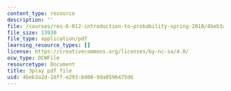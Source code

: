 ```yaml
---
content_type: resource
description: ''
file: /courses/res-6-012-introduction-to-probability-spring-2018/4beb3a2d16ffe2936d089da0596475d6_2JoRO8Cydtc.pdf
file_size: 13930
file_type: application/pdf
learning_resource_types: []
license: https://creativecommons.org/licenses/by-nc-sa/4.0/
ocw_type: OCWFile
resourcetype: Document
title: 3play pdf file
uid: 4beb3a2d-16ff-e293-6d08-9da0596475d6
---
```

